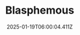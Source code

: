 ---
title: "Blasphemous"
id: 774361
date: 2025-01-19T06:00:04.411Z
link: games/steam/recent/blasphemous
image: http://media.steampowered.com/steamcommunity/public/images/apps/774361/4adaff16db14b2cf3bcfda2c523f0d4d68e15d6f.jpg
playtime_2weeks: 30
playtime_forever: 30
playtime_windows_forever: 0
playtime_mac_forever: 0
playtime_linux_forever: 30
playtime_deck_forever: 30
---
